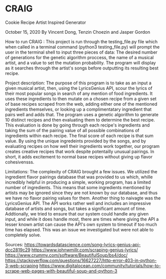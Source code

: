 # CRAIG
Cookie
Recipe
Artist
Inspired
Generator

October 15, 2020
By Vincent Dong, Tenzin Choezin and Jasper Gordon

How to run CRAIG : This project is run through the testing_file.py file which when called in a terminal command (python3 testing_file.py) will prompt the user in the terminal shell to input three pieces of data: The desired number of generations for the genetic algorithm proccess, the name of a musical artist, and a value to set the mutation probability. The program will display as it searches through the artist's songs before outputting its resulting best recipe.

Project description: The purpose of this program is to take as an input a given musical artist, then, using the LyricsGenius API, scour the lyrics of their most popular songs in search of any mention of food ingredients. It uses these ingredients to then mutate on a chosen recipe from a given set of base recipes scraped from the web, adding either one of the mentioned ingredients themselves, or looking up a complimentatary ingredient that pairs well and adds that. The program uses a genetic algorithm to generate 10 distinct recipes and then evaluating them to determine the best recipe. This evaluation is done by going through each recipe's ingredients and taking the sum of the pairing value of all possible combinations of ingredients within each recipe. The final score of each recipe is that sum value. By using the unique ingredeints provided by the songs, and by evaluating recipes on how well their ingredients work together, our program creates creative recipes that work despite potentailly unusual pairings. In short, it adds excitement to normal base recipes without giving up flavor cohesivensss.

Limitations: The complexity of CRAIG brought a few issues. We utilized the ingredient flavor pairings database that was provided to us which, whille incredibly helpful in producing a simple, working program, has a limited number of ingredients. This means that some ingredients mentioned by artists may be ignored since they are not known by our database, and thus we have no flavor pairing values for them. Another thing to naivagte was the LyricsGenius API. The API works rather well and includes an impressive database of artists and songs, but takes a significant amount of time. Addtionally, we tried to ensure that our system could handle any given input, and while it does handle most, there are times where giving the API a lesser known artist can cause the API's own system to timeout if too much time has elapsed. This was an issue we investigated but were not able to completely solve. 


Sources: https://towardsdatascience.com/song-lyrics-genius-api-dcc2819c29
        https://www.johnwmillr.com/scraping-genius-lyrics/
        https://www.crummy.com/software/BeautifulSoup/bs4/doc/
        https://stackoverflow.com/questions/16627227/http-error-403-in-python-3-web-scraping
        https://www.digitalocean.com/community/tutorials/how-to-scrape-web-pages-with-beautiful-soup-and-python-3
